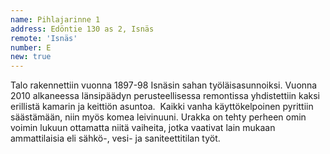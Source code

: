 ```yaml
---
name: Pihlajarinne 1
address: Edöntie 130 as 2, Isnäs
remote: 'Isnäs'
number: E
new: true
---
```

Talo rakennettiin vuonna 1897-98 Isnäsin sahan työläisasunnoiksi. Vuonna 2010 alkaneessa länsipäädyn perusteellisessa 
remontissa yhdistettiin kaksi erillistä kamarin ja keittiön asuntoa.  Kaikki vanha käyttökelpoinen pyrittiin säästämään, 
niin myös komea leivinuuni. Urakka on tehty perheen omin voimin lukuun ottamatta niitä vaiheita, jotka vaativat lain 
mukaan ammattilaisia eli sähkö-, vesi- ja saniteettitilan työt.